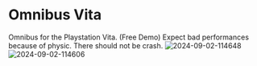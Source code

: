 # Omnibus Vita
Omnibus for the Playstation Vita. (Free Demo)
Expect bad performances because of physic.
There should not be crash.
![2024-09-02-114648](https://github.com/user-attachments/assets/a1a8cfc1-554c-4822-98c3-b467a93e2b1e)
![2024-09-02-114606](https://github.com/user-attachments/assets/64e3e7a8-f07b-4486-8c9d-19e0812f3368)
